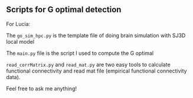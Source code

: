 ## Scripts for G optimal detection

For Lucia:

The `go_sim_hpc.py` is the template file of doing brain simulation with SJ3D local model

The `main.py` file is the script I used to compute the G optimal

`read_corrMatrix.py` and `read_mat.py` are two easy tools to calculate functional connectivity and read mat file (empirical functional connectivity data).

Feel free to ask me anything!
